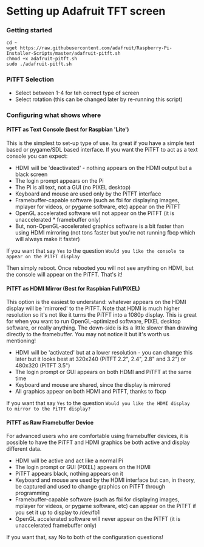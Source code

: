 # Setting up Adafruit TFT screen

### Getting started
```
cd ~
wget https://raw.githubusercontent.com/adafruit/Raspberry-Pi-Installer-Scripts/master/adafruit-pitft.sh
chmod +x adafruit-pitft.sh
sudo ./adafruit-pitft.sh
```

### PiTFT Selection

* Select between 1-4 for teh correct type of screen
* Select rotation (this can be changed later by re-running this script)

### Configuring what shows where

#### PiTFT as Text Console (best for Raspbian 'Lite')
This is the simplest to set-up type of use. Its great if you have a simple text based or pygame/SDL based interface. If you want the PiTFT to act as a text console you can expect:

* HDMI will be 'deactivated' - nothing appears on the HDMI output but a black screen
* The login prompt appears on the Pi
* The Pi is all text, not a GUI (no PIXEL desktop)
* Keyboard and mouse are used only by the PiTFT interface
* Framebuffer-capable software (such as fbi for displaying images, mplayer for videos, or pygame software, etc) appear on the PiTFT
* OpenGL accelerated software will not appear on the PiTFT (it is unaccelerated * framebuffer only)
* But, non-OpenGL-accelerated graphics software is a bit faster than using HDMI mirroring (not tons faster but you're not running fbcp which will always make it faster)

If you want that say `Yes` to the question `Would you like the console to appear on the PiTFT display`

Then simply reboot. Once rebooted you will not see anything on HDMI, but the console will appear on the PiTFT. That's it!

#### PiTFT as HDMI Mirror (Best for Raspbian Full/PIXEL)

This option is the easiest to understand: whatever appears on the HDMI display will be 'mirrored' to the PiTFT. Note that HDMI is much higher resolution so it's not like it turns the PiTFT into a 1080p display. This is great for when you want to run OpenGL-optimized software, PIXEL desktop software, or really anything. The down-side is its a little slower than drawing directly to the framebuffer. You may not notice it but it's worth us mentioning!

* HDMI will be 'activated' but at a lower resolution - you can change this later but it looks best at 320x240 (PiTFT 2.2", 2.4", 2.8" and 3.2") or 480x320 (PiTFT 3.5")
* The login prompt or GUI appears on both HDMI and PiTFT at the same time
* Keyboard and mouse are shared, since the display is mirrored
* All graphics appear on both HDMI and PiTFT, thanks to fbcp

If you want that say `Yes` to the question `Would you like the HDMI display to mirror to the PiTFT display?`

#### PiTFT as Raw Framebuffer Device

For advanced users who are comfortable using framebuffer devices, it is possible to have the PiTFT and HDMI graphics be both active and display different data.

* HDMI will be active and act like a normal Pi
* The login prompt or GUI (PIXEL) appears on the HDMI
* PiTFT appears black, nothing appears on it
* Keyboard and mouse are used by the HDMI interface but can, in theory, be captured and used to change graphics on PiTFT through programming
* Framebuffer-capable software (such as fbi for displaying images, mplayer for videos, or pygame software, etc) can appear on the PiTFT if you set it up to display to /dev/fb1
* OpenGL accelerated software will never appear on the PiTFT (it is unaccelerated framebuffer only)

If you want that, say No to both of the configuration questions!